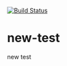 [![Build Status](https://travis-ci.org/repositorio-estudo/new-test.svg?branch=master)](https://travis-ci.org/repositorio-estudo/new-test)
# new-test
new test

